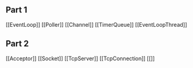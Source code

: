

## Part 1
[[EventLoop]]
[[Poller]]
[[Channel]]
[[TimerQueue]]
[[EventLoopThread]]

## Part 2
[[Acceptor]]
[[Socket]]
[[TcpServer]]
[[TcpConnection]]
[[]]